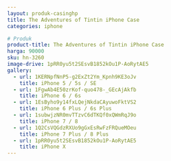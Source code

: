 ```yaml
---
layout: produk-casinghp
title: The Adventures of Tintin iPhone Case
categories: iphone

# Produk
product-title: The Adventures of Tintin iPhone Case
harga: 90000
sku: hn-3260
image-drive: 1pRR0yu5t2SEsvB1852kOu1P-AoRytAE5
gallery:
  - url: 1KERNpfNnP5-g2ExZt2Ym_Kpnh9KE3oJv
    title: iPhone 5 / 5s / SE
  - url: 1FgwAb4E50zrKof-quo478-_GEcAjAkfb
    title: iPhone 6 / 6s
  - url: 1EsByho9y14fxLQejNkdaCAyuwoFktVS2
    title: iPhone 6 Plus / 6s Plus
  - url: 1subwjzNR0mvTTzvC6dTKQf0xQWmRqJ9o
    title: iPhone 7 / 8
  - url: 1Q2CsVQGdzRXUo9gGxEsRwFzFRQueMOeu
    title: iPhone 7 Plus / 8 Plus
  - url: 1pRR0yu5t2SEsvB1852kOu1P-AoRytAE5
    title: iPhone X
---
```

